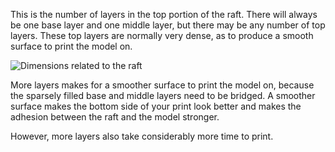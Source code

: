 This is the number of layers in the top portion of the raft. There will always be one base layer and one middle layer, but there may be any number of top layers. These top layers are normally very dense, as to produce a smooth surface to print the model on.

![Dimensions related to the raft](../../../articles/images/raft_dimensions.svg)

More layers makes for a smoother surface to print the model on, because the sparsely filled base and middle layers need to be bridged. A smoother surface makes the bottom side of your print look better and makes the adhesion between the raft and the model stronger.

However, more layers also take considerably more time to print.